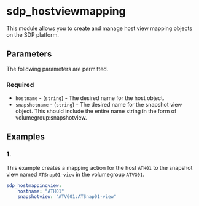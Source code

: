 # sdp_hostviewmapping

This module allows you to create and manage host view mapping objects on the SDP platform. 

## Parameters

The following parameters are permitted.

### Required
* `hostname` - (`string`) - The desired name for the host object.
* `snapshotname` - (`string`) - The desired name for the snapshot view object. This should include the entire name string in the form of volumegroup:snapshotview. 

## Examples
### 1. 
This example creates a mapping action for the host `ATH01` to the snapshot view named `ATSnap01-view` in the volumegroup `ATVG01`.
```yaml
sdp_hostmappingview:
    hostname: "ATH01"
    snapshotview: "ATVG01:ATSnap01-view"

```

